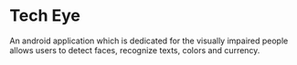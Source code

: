 # Tech Eye

An android application which is dedicated for the visually impaired people allows users to detect faces, recognize texts, colors and currency. 
